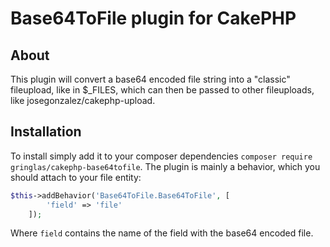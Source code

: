 # Base64ToFile plugin for CakePHP

## About

This plugin will convert a base64 encoded file string into a "classic" fileupload, like in $_FILES, which can then be passed to other fileuploads, like josegonzalez/cakephp-upload. 

## Installation

To install simply add it to your composer dependencies `composer require gringlas/cakephp-base64tofile`.
The plugin is mainly a behavior, which you should attach to your file entity: 

```php
$this->addBehavior('Base64ToFile.Base64ToFile', [
        'field' => 'file'
    ]);
```
Where `field` contains the name of the field with the base64 encoded file.

